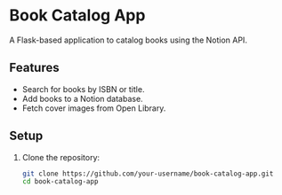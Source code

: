 # Book Catalog App

A Flask-based application to catalog books using the Notion API.

## Features
- Search for books by ISBN or title.
- Add books to a Notion database.
- Fetch cover images from Open Library.

## Setup
1. Clone the repository:
   ```bash
   git clone https://github.com/your-username/book-catalog-app.git
   cd book-catalog-app